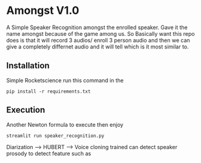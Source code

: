 # Amongst V1.0
A Simple Speaker Recognition amongst the enrolled speaker. Gave it the name amongst because of the game among us. So Basically want this repo does is that it will record 3 audios/ enroll 3 person audio and then we can give a completely differnet audio and it will tell which is it most similar to. 

## Installation 
Simple Rocketscience 
run this command in the 
```
pip install -r requirements.txt 
```

## Execution 

Another Newton formula to execute then enjoy
```
streamlit run speaker_recognition.py                  
```


Diarization --> 
HUBERT --> Voice cloning trained can detect speaker prosody to detect feature such as 